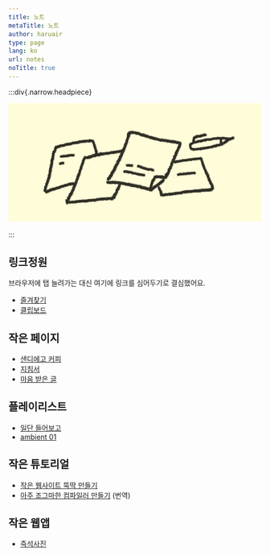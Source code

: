 ```yaml
---
title: 노트
metaTitle: 노트
author: haruair
type: page
lang: ko
url: notes
noTitle: true
---
```


:::div{.narrow.headpiece}

![노트](note.webp)

:::

<h2 class="subtitle">링크정원</h2>

브라우저에 탭 늘려가는 대신 여기에 링크를 심어두기로 결심했어요.

  - [즐겨찾기](/ko/bookmarks/)
  - [클립보드](/ko/clipboard/)

<h2 class="subtitle">작은 페이지</h2>

- [샌디에고 커피](/ko/sd/coffee/)
- [지침서](/ko/guidance/)
- [마음 받은 글](/ko/liked/)

<h2 class="subtitle">플레이리스트</h2>

- [일단 들어보고](/ko/playlist/let-me-listen-first)
- [ambient 01](/ko/playlist/ambient-01)

<h2 class="subtitle">작은 튜토리얼</h2>

- [작은 웹사이트 뚝딱 만들기](/ko/how-to/tiny-website/)
- [아주 조그마한 컴파일러 만들기](/ko/post/the-super-tiny-compiler/) (번역)


<h2 class="subtitle">작은 웹앱</h2>

- [즉석사진](/ko/photobooth/)
